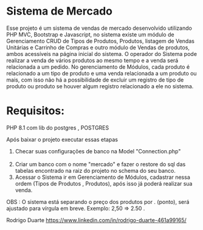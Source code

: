 # Sistema de Mercado

Esse projeto é um sistema de vendas de mercado desenvolvido utilizando PHP MVC, Bootstrap e Javascript,
 no sistema existe um módulo de Gerenciamento  CRUD de Tipos de Produtos, Produtos, listagem de Vendas Unitárias e 
 Carrinho de Compras e outro módulo de Vendas de produtos, ambos acessíveis na página inicial do sistema.
O operador do Sistema pode realizar a venda de vários produtos ao mesmo tempo e a venda será relacionada
a um pedido. No gerenciamento de Módulos, cada produto é relacionado a um tipo de produto e uma venda relacionada
a um produto ou mais, com isso não há a possibilidade de excluir um registro de tipo de produto ou produto
se houver algum registro relacionado a ele no sistema.


# Requisitos:
 PHP 8.1 com lib do postgres , POSTGRES

Após baixar o projeto executar essas etapas

1. Checar suas configurações de banco na Model "Connection.php" <br><br>
2. Criar um banco com o nome "mercado" e fazer o restore do sql das tabelas encontrado na raiz do projeto no 
  schema do seu banco. <br>
3. Acessar o Sistema ir em Gerenciamento de Módulos, cadastrar nessa ordem (Tipos de Produtos , Produtos), após isso
já poderá realizar sua venda. <br>

OBS : O sistema está separando o preço dos produtos por . (ponto), será ajustado para
vírgula em breve. Exemplo: 2,50 => 2.50 .





Rodrigo Duarte https://www.linkedin.com/in/rodrigo-duarte-461a99165/
